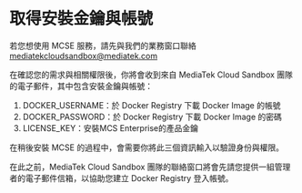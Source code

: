 # 取得安裝金鑰與帳號

若您想使用 MCSE 服務，請先與我們的業務窗口聯絡 [mediatekcloudsandbox@mediatek.com](mediatekcloudsandbox@mediatek.com)

在確認您的需求與相關權限後，你將會收到來自 MediaTek Cloud Sandbox 團隊的電子郵件，其中包含安裝金鑰與帳號：

1. DOCKER_USERNAME：於 Docker Registry 下載 Docker Image 的帳號
2. DOCKER_PASSWORD：於 Docker Registry 下載 Docker Image 的密碼
3. LICENSE_KEY：安裝MCS Enterprise的產品金鑰

在稍後安裝 MCSE 的過程中，會需要你將此三個資訊輸入以驗證身份與權限。

在此之前，MediaTek Cloud Sandbox 團隊的聯絡窗口將會先請您提供一組管理者的電子郵件信箱，以協助您建立 Docker Registry 登入帳號。
